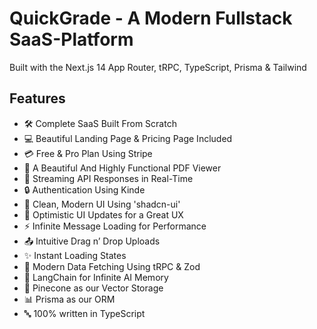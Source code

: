 # QuickGrade - A Modern Fullstack SaaS-Platform

Built with the Next.js 14 App Router, tRPC, TypeScript, Prisma & Tailwind

## Features

-   🛠️ Complete SaaS Built From Scratch
-   💻 Beautiful Landing Page & Pricing Page Included
-   💳 Free & Pro Plan Using Stripe
-   📄 A Beautiful And Highly Functional PDF Viewer
-   🔄 Streaming API Responses in Real-Time
-   🔒 Authentication Using Kinde
-   🎨 Clean, Modern UI Using 'shadcn-ui'
-   🚀 Optimistic UI Updates for a Great UX
-   ⚡ Infinite Message Loading for Performance
-   📤 Intuitive Drag n’ Drop Uploads
-   ✨ Instant Loading States
-   🔧 Modern Data Fetching Using tRPC & Zod
-   🧠 LangChain for Infinite AI Memory
-   🌲 Pinecone as our Vector Storage
-   📊 Prisma as our ORM
-   🔤 100% written in TypeScript
